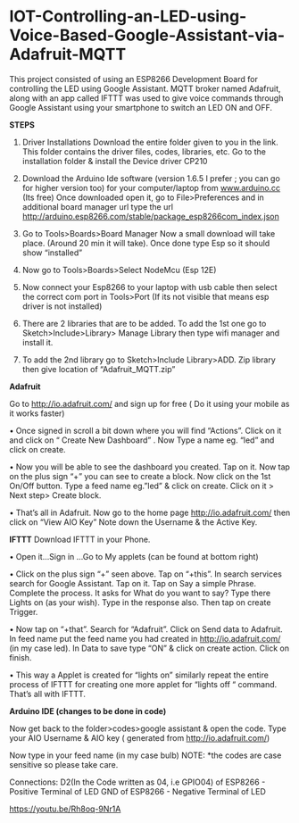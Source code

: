 # IOT-Controlling-an-LED-using-Voice-Based-Google-Assistant-via-Adafruit-MQTT
This project consisted of using an ESP8266 Development Board for controlling the LED using Google Assistant. MQTT broker named Adafruit, along with an app called IFTTT was used to give voice commands through Google Assistant using your smartphone to switch an LED ON and OFF.

**STEPS**

1. Driver Installations Download the entire folder given to you in the link. This folder contains the driver files, codes, libraries, etc. Go to the installation folder & install the Device driver CP210

2. Download the Arduino Ide software (version 1.6.5 I prefer ; you can go for higher version too) for your computer/laptop from www.arduino.cc (Its free) Once downloaded open it, go to File>Preferences and in additional board manager url type the url http://arduino.esp8266.com/stable/package_esp8266com_index.json

3. Go to Tools>Boards>Board Manager Now a small download will take place. (Around 20 min it will take). Once done type Esp so it should show “installed”

4. Now go to Tools>Boards>Select NodeMcu (Esp 12E)

5. Now connect your Esp8266 to your laptop with usb cable then select the correct com
port in Tools>Port (If its not visible that means esp driver is not installed)

6. There are 2 libraries that are to be added. To add the 1st one go to Sketch>Include>Library> Manage Library then type wifi manager and install it.

7. To add the 2nd library go to Sketch>Include Library>ADD. Zip library then give location of
“Adafruit_MQTT.zip”

**Adafruit**

Go to http://io.adafruit.com/ and sign up for free ( Do it using your mobile as it works faster)

• Once signed in scroll a bit down where you will find “Actions”. Click on it and click on “ Create New Dashboard” . Now Type a name eg. “led” and click on create.

• Now you will be able to see the dashboard you created. Tap on it. Now tap on the plus sign “+” you can see to create a block. Now click on the 1st On/Off button. Type a feed name eg.”led” & click on create. Click on it > Next step> Create block.

• That’s all in Adafruit. Now go to the home page http://io.adafruit.com/ then click on “View AIO Key” Note down the Username & the Active Key.

**IFTTT**
Download IFTTT in your Phone.

• Open it…Sign in …Go to My applets (can be found at bottom right)

• Click on the plus sign “+” seen above. Tap on “+this”. In search services search for Google Assistant. Tap on it. Tap on Say a simple Phrase. Complete the process. It asks for What do you want to say? Type there Lights on (as your wish). Type in the response also. Then tap on create Trigger.

• Now tap on “+that”. Search for “Adafruit”. Click on Send data to Adafruit. In feed
name put the feed name you had created in http://io.adafruit.com/ (in my case led). In Data to save type “ON” & click on create action. Click on finish.

• This way a Applet is created for “lights on” similarly repeat the entire process of
IFTTT for creating one more applet for “lights off “ command. That’s all with IFTTT.

**Arduino IDE (changes to be done in code)**

Now get back to the folder>codes>google assistant & open the code. Type your AIO Username & AIO key ( generated from http://io.adafruit.com/)

Now type in your feed name (in my case bulb)
NOTE: *the codes are case sensitive so please take care.

Connections:
D2(In the Code written as 04, i.e GPIO04) of ESP8266 - Positive Terminal of LED
GND of ESP8266 - Negative Terminal of LED

https://youtu.be/Rh8oq-9Nr1A
